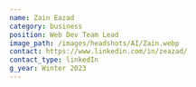 ```yaml
---
name: Zain Eazad
category: business
position: Web Dev Team Lead
image_path: /images/headshots/AI/Zain.webp
contact: https://www.linkedin.com/in/zeazad/
contact_type: linkedIn
g_year: Winter 2023
---
```


